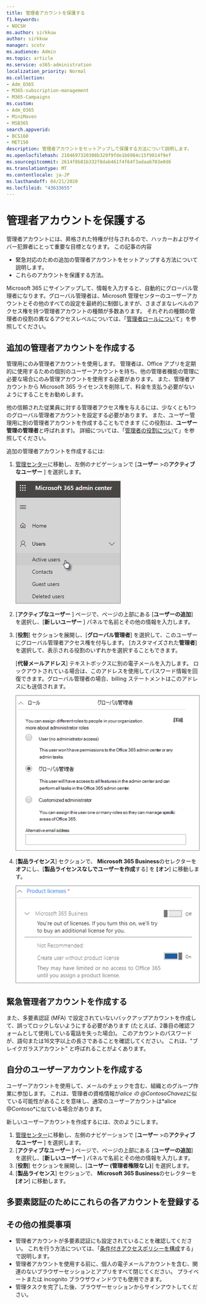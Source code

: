 ```yaml
---
title: 管理者アカウントを保護する
f1.keywords:
- NOCSH
ms.author: sirkkuw
author: sirkkuw
manager: scotv
ms.audience: Admin
ms.topic: article
ms.service: o365-administration
localization_priority: Normal
ms.collection:
- Adm_O365
- M365-subscription-management
- M365-Campaigns
ms.custom:
- Adm_O365
- MiniMaven
- MSB365
search.appverid:
- BCS160
- MET150
description: 管理者アカウントをセットアップして保護する方法について説明します。
ms.openlocfilehash: 2104697320308b329f9fde1b6984c15f9814f9ef
ms.sourcegitcommit: 2614f8b81b332f8dab461f4f64f3adaa6703e0d6
ms.translationtype: MT
ms.contentlocale: ja-JP
ms.lasthandoff: 04/21/2020
ms.locfileid: "43633655"
---
```

# <a name="protect-your-administrator-accounts"></a>管理者アカウントを保護する

管理者アカウントには、昇格された特権が付与されるので、ハッカーおよびサイバー犯罪者にとって重要な目標となります。 この記事の内容

- 緊急対応のための追加の管理者アカウントをセットアップする方法について説明します。
- これらのアカウントを保護する方法。
 
Microsoft 365 にサインアップして、情報を入力すると、自動的にグローバル管理者になります。グローバル管理者は、Microsoft 管理センターのユーザーアカウントとその他のすべての設定を最終的に制御しますが、さまざまなレベルのアクセス権を持つ管理者アカウントの種類が多数あります。 それぞれの種類の管理者の役割の異なるアクセスレベルについては、「[管理者ロールについ](https://docs.microsoft.com/office365/admin/add-users/about-admin-roles)て」を参照してください。


## <a name="create-additional-admin-accounts"></a>追加の管理者アカウントを作成する

管理用にのみ管理者アカウントを使用します。 管理者は、Office アプリを定期的に使用するための個別のユーザーアカウントを持ち、他の管理者機能の管理に必要な場合にのみ管理アカウントを使用する必要があります。 また、管理者アカウントから Microsoft 365 ライセンスを削除して、料金を支払う必要がないようにすることをお勧めします。

他の信頼された従業員に対する管理者アクセス権を与えるには、少なくとも1つのグローバル管理者アカウントを設定する必要があります。 また、ユーザー管理用に別の管理者アカウントを作成することもできます (この役割は、**ユーザー管理の管理者**と呼ばれます)。 詳細については、「[管理者の役割につい](https://docs.microsoft.com/office365/admin/add-users/about-admin-roles)て」を参照してください。

追加の管理者アカウントを作成するには:

 1. <a href="https://go.microsoft.com/fwlink/p/?linkid=837890" target="_blank">管理センター</a>に移動し、左側のナビゲーションで [**ユーザー** \>の**アクティブなユーザー** ] を選択します。

    ![左側のナビゲーションで、[ユーザー]、[アクティブユーザー] の順に選択します。](../media/Activeusers.png)

2. [**アクティブなユーザー** ] ページで、ページの上部にある [**ユーザーの追加**] を選択し、[**新しいユーザー** ] パネルで名前とその他の情報を入力します。
3. [**役割**] セクションを展開し、[**グローバル管理者**] を選択して、このユーザーにグローバル管理者アクセス権を付与します。 [カスタマイズされた**管理者**] を選択して、表示される役割のいずれかを選択することもできます。

    [**代替メールアドレス**] テキストボックスに別の電子メールを入力します。 ロックアウトされている場合は、このアドレスを使用してパスワード情報を回復できます。グローバル管理者の場合、billing ステートメントはこのアドレスにも送信されます。

    ![管理者の役割を選択する](../media/adminroles.png)
    
4. [**製品ライセンス**] セクションで、 **Microsoft 365 Business**のセレクターを**オフ**にし、[**製品ライセンスなしでユーザーを作成**する] を **[オン**] に移動します。

    ![製品ライセンスを選択する](../media/productlicense.png)

## <a name="create-an-emergency-admin-account"></a>緊急管理者アカウントを作成する

また、多要素認証 (MFA) で設定されていないバックアップアカウントを作成して、誤ってロックしないようにする必要があります (たとえば、2番目の確認フォームとして使用している電話を失った場合)。 このアカウントのパスワードが、語句または16文字以上の長さであることを確認してください。 これは、"ブレイクガラスアカウント" と呼ばれることがよくあります。

## <a name="create-a-user-account-for-yourself"></a>自分のユーザーアカウントを作成する

ユーザーアカウントを使用して、メールのチェックを含む、組織とのグループ作業に参加します。 これは、管理者の資格情報が*alice の @Contoso<span></span>Chavez*に似ている可能性があることを意味し、通常のユーザーアカウントは*<span></span>alice @Contoso*に似ている場合があります。

新しいユーザーアカウントを作成するには、次のようにします。
1. <a href="https://go.microsoft.com/fwlink/p/?linkid=837890" target="_blank">管理センター</a>に移動し、左側のナビゲーションで [**ユーザー** \>の**アクティブなユーザー** ] を選択します。
2. [**アクティブなユーザー** ] ページで、ページの上部にある [**ユーザーの追加**] を選択し、[**新しいユーザー** ] パネルで名前とその他の情報を入力します。
3. [**役割**] セクションを展開し、[**ユーザー (管理者権限なし)**] を選択します。
1. [**製品ライセンス**] セクションで、 **Microsoft 365 Business**のセレクターを **[オン**] に移動します。 

## <a name="register-each-of-these-accounts-for-multi-factor-authentication"></a>多要素認証のためにこれらの各アカウントを登録する


## <a name="additional-recommendations"></a>その他の推奨事項

- 管理者アカウントが多要素認証にも設定されていることを確認してください。 これを行う方法については、「[条件付きアクセスポリシーを構成](m365-campaigns-conditional-access.md)する」で説明します。
- 管理者アカウントを使用する前に、個人の電子メールアカウントを含む、関連のないブラウザーセッションとアプリをすべて閉じてください。 プライベートまたは incognito ブラウザウィンドウでも使用できます。
- 管理タスクを完了した後、ブラウザーセッションからサインアウトしてください。
